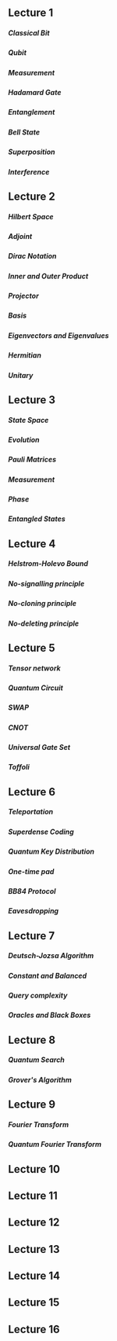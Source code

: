 ## Lecture 1

##### Classical Bit
##### Qubit
##### Measurement
##### Hadamard Gate
##### Entanglement
##### Bell State
##### Superposition
##### Interference


## Lecture 2

##### Hilbert Space
##### Adjoint
##### Dirac Notation
##### Inner and Outer Product
##### Projector
##### Basis
##### Eigenvectors and Eigenvalues
##### Hermitian
##### Unitary


## Lecture 3

##### State Space
##### Evolution
##### Pauli Matrices
##### Measurement
##### Phase
##### Entangled States


## Lecture 4

##### Helstrom-Holevo Bound
##### No-signalling principle
##### No-cloning principle
##### No-deleting principle


## Lecture 5

##### Tensor network
##### Quantum Circuit
##### SWAP
##### CNOT
##### Universal Gate Set
##### Toffoli

## Lecture 6

##### Teleportation
##### Superdense Coding
##### Quantum Key Distribution
##### One-time pad
##### BB84 Protocol
##### Eavesdropping


## Lecture 7

##### Deutsch-Jozsa Algorithm
##### Constant and Balanced
##### Query complexity
##### Oracles and Black Boxes


## Lecture 8

##### Quantum Search
##### Grover's Algorithm


## Lecture 9

##### Fourier Transform
##### Quantum Fourier Transform



## Lecture 10

## Lecture 11
## Lecture 12
## Lecture 13
## Lecture 14
## Lecture 15
## Lecture 16

